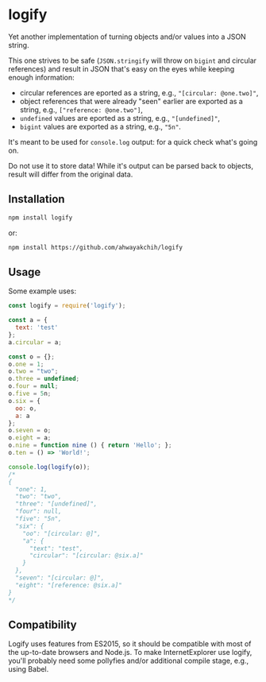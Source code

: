 logify
======

Yet another implementation of turning objects and/or values into a JSON string.

This one strives to be safe (`JSON.stringify` will throw on `bigint` and circular references) and result in JSON that's easy on the eyes while keeping enough information:

- circular references are eported as a string, e.g., `"[circular: @one.two]"`,
- object references that were already "seen" earlier are exported as a string, e.g., `["reference: @one.two"]`,
- `undefined` values are eported as a string, e.g., `"[undefined]"`,
- `bigint` values are exported as a string, e.g., `"5n"`.

It's meant to be used for `console.log` output: for a quick check what's going on.

Do not use it to store data! While it's output can be parsed back to objects, result will differ from the original data.


## Installation

```sh
npm install logify
```

or:

```sh
npm install https://github.com/ahwayakchih/logify
```


## Usage

Some example uses:

```js
const logify = require('logify');

const a = {
  text: 'test'
};
a.circular = a;

const o = {};
o.one = 1;
o.two = "two";
o.three = undefined;
o.four = null;
o.five = 5n;
o.six = {
  oo: o,
  a: a
};
o.seven = o;
o.eight = a;
o.nine = function nine () { return 'Hello'; };
o.ten = () => 'World!';

console.log(logify(o));
/*
{
  "one": 1,
  "two": "two",
  "three": "[undefined]",
  "four": null,
  "five": "5n",
  "six": {
    "oo": "[circular: @]",
    "a": {
      "text": "test",
      "circular": "[circular: @six.a]"
    }
  },
  "seven": "[circular: @]",
  "eight": "[reference: @six.a]"
}
*/
```


## Compatibility

Logify uses features from ES2015, so it should be compatible with most of the up-to-date browsers and Node.js.
To make InternetExplorer use logify, you'll probably need some pollyfies and/or additional compile stage, e.g., using Babel.

